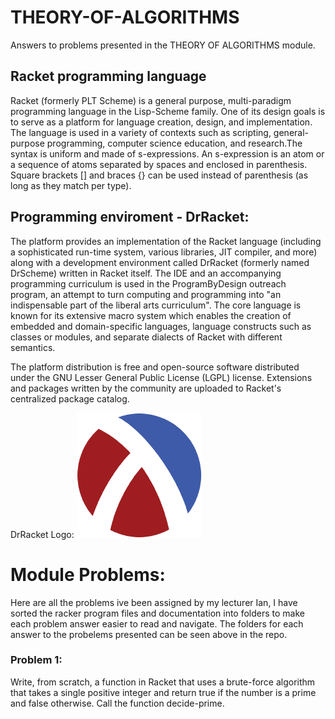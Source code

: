 # THEORY-OF-ALGORITHMS
Answers to problems presented in the THEORY OF ALGORITHMS module.

## Racket programming language
Racket (formerly PLT Scheme) is a general purpose, multi-paradigm programming language in the Lisp-Scheme family. One of its design goals is to serve as a platform for language creation, design, and implementation. The language is used in a variety of contexts such as scripting, general-purpose programming, computer science education, and research.The syntax is uniform and made of s-expressions. An s-expression is an atom or a sequence of atoms separated by spaces and enclosed in parenthesis. Square brackets [] and braces {} can be used instead of parenthesis (as long as they match per type).

## Programming enviroment - DrRacket:
The platform provides an implementation of the Racket language (including a sophisticated run-time system, various libraries, JIT compiler, and more) along with a development environment called DrRacket (formerly named DrScheme) written in Racket itself. The IDE and an accompanying programming curriculum is used in the ProgramByDesign outreach program, an attempt to turn computing and programming into "an indispensable part of the liberal arts curriculum". The core language is known for its extensive macro system which enables the creation of embedded and domain-specific languages, language constructs such as classes or modules, and separate dialects of Racket with different semantics.

The platform distribution is free and open-source software distributed under the GNU Lesser General Public License (LGPL) license. Extensions and packages written by the community are uploaded to Racket's centralized package catalog.

DrRacket Logo:
![logo](racketlogo.png "DrRacket")

# Module Problems:
Here are all the problems ive been assigned by my lecturer Ian, I have sorted the racker program files and documentation into folders to make each problem answer easier to read and navigate. The folders for each answer to the probelems presented can be seen above in the repo.

### Problem 1:
Write, from scratch, a function in Racket that uses a brute-force algorithm that takes
a single positive integer and return true if the number is a prime and false otherwise.
Call the function decide-prime.


